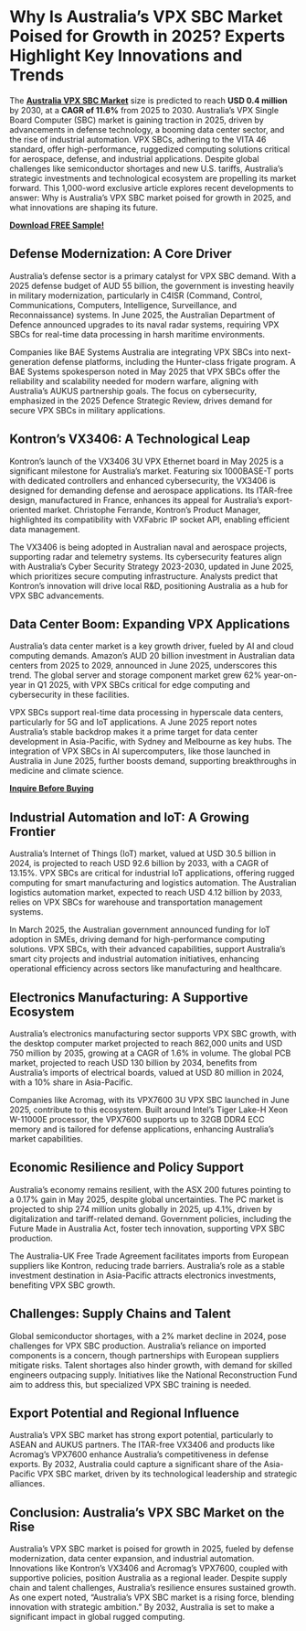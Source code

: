 # Why Is Australia’s VPX SBC Market Poised for Growth in 2025? Experts Highlight Key Innovations and Trends
The [**Australia VPX SBC Market**](https://www.nextmsc.com/report/australia-vpx-sbc-market-se3103) size is predicted to reach **USD 0.4 million** by 2030, at a **CAGR of 11.6%** from 2025 to 2030. Australia’s VPX Single Board Computer (SBC) market is gaining traction in 2025, driven by advancements in defense technology, a booming data center sector, and the rise of industrial automation. VPX SBCs, adhering to the VITA 46 standard, offer high-performance, ruggedized computing solutions critical for aerospace, defense, and industrial applications. Despite global challenges like semiconductor shortages and new U.S. tariffs, Australia’s strategic investments and technological ecosystem are propelling its market forward. This 1,000-word exclusive article explores recent developments to answer: Why is Australia’s VPX SBC market poised for growth in 2025, and what innovations are shaping its future.

[**Download FREE Sample!**](https://www.nextmsc.com/australia-vpx-sbc-market-se3103/request-sample)

## Defense Modernization: A Core Driver

Australia’s defense sector is a primary catalyst for VPX SBC demand. With a 2025 defense budget of AUD 55 billion, the government is investing heavily in military modernization, particularly in C4ISR (Command, Control, Communications, Computers, Intelligence, Surveillance, and Reconnaissance) systems. In June 2025, the Australian Department of Defence announced upgrades to its naval radar systems, requiring VPX SBCs for real-time data processing in harsh maritime environments.

Companies like BAE Systems Australia are integrating VPX SBCs into next-generation defense platforms, including the Hunter-class frigate program. A BAE Systems spokesperson noted in May 2025 that VPX SBCs offer the reliability and scalability needed for modern warfare, aligning with Australia’s AUKUS partnership goals. The focus on cybersecurity, emphasized in the 2025 Defence Strategic Review, drives demand for secure VPX SBCs in military applications.

## Kontron’s VX3406: A Technological Leap

Kontron’s launch of the VX3406 3U VPX Ethernet board in May 2025 is a significant milestone for Australia’s market. Featuring six 1000BASE-T ports with dedicated controllers and enhanced cybersecurity, the VX3406 is designed for demanding defense and aerospace applications. Its ITAR-free design, manufactured in France, enhances its appeal for Australia’s export-oriented market. Christophe Ferrande, Kontron’s Product Manager, highlighted its compatibility with VXFabric IP socket API, enabling efficient data management.

The VX3406 is being adopted in Australian naval and aerospace projects, supporting radar and telemetry systems. Its cybersecurity features align with Australia’s Cyber Security Strategy 2023-2030, updated in June 2025, which prioritizes secure computing infrastructure. Analysts predict that Kontron’s innovation will drive local R&D, positioning Australia as a hub for VPX SBC advancements.

## Data Center Boom: Expanding VPX Applications

Australia’s data center market is a key growth driver, fueled by AI and cloud computing demands. Amazon’s AUD 20 billion investment in Australian data centers from 2025 to 2029, announced in June 2025, underscores this trend. The global server and storage component market grew 62% year-on-year in Q1 2025, with VPX SBCs critical for edge computing and cybersecurity in these facilities.

VPX SBCs support real-time data processing in hyperscale data centers, particularly for 5G and IoT applications. A June 2025 report notes Australia’s stable backdrop makes it a prime target for data center development in Asia-Pacific, with Sydney and Melbourne as key hubs. The integration of VPX SBCs in AI supercomputers, like those launched in Australia in June 2025, further boosts demand, supporting breakthroughs in medicine and climate science.

[**Inquire Before Buying**](https://www.nextmsc.com/australia-vpx-sbc-market-se3103/inquire-before-buying)

## Industrial Automation and IoT: A Growing Frontier

Australia’s Internet of Things (IoT) market, valued at USD 30.5 billion in 2024, is projected to reach USD 92.6 billion by 2033, with a CAGR of 13.15%. VPX SBCs are critical for industrial IoT applications, offering rugged computing for smart manufacturing and logistics automation. The Australian logistics automation market, expected to reach USD 4.12 billion by 2033, relies on VPX SBCs for warehouse and transportation management systems.

In March 2025, the Australian government announced funding for IoT adoption in SMEs, driving demand for high-performance computing solutions. VPX SBCs, with their advanced capabilities, support Australia’s smart city projects and industrial automation initiatives, enhancing operational efficiency across sectors like manufacturing and healthcare.

## Electronics Manufacturing: A Supportive Ecosystem

Australia’s electronics manufacturing sector supports VPX SBC growth, with the desktop computer market projected to reach 862,000 units and USD 750 million by 2035, growing at a CAGR of 1.6% in volume. The global PCB market, projected to reach USD 130 billion by 2034, benefits from Australia’s imports of electrical boards, valued at USD 80 million in 2024, with a 10% share in Asia-Pacific.

Companies like Acromag, with its VPX7600 3U VPX SBC launched in June 2025, contribute to this ecosystem. Built around Intel’s Tiger Lake-H Xeon W-11000E processor, the VPX7600 supports up to 32GB DDR4 ECC memory and is tailored for defense applications, enhancing Australia’s market capabilities.

## Economic Resilience and Policy Support

Australia’s economy remains resilient, with the ASX 200 futures pointing to a 0.17% gain in May 2025, despite global uncertainties. The PC market is projected to ship 274 million units globally in 2025, up 4.1%, driven by digitalization and tariff-related demand. Government policies, including the Future Made in Australia Act, foster tech innovation, supporting VPX SBC production.

The Australia-UK Free Trade Agreement facilitates imports from European suppliers like Kontron, reducing trade barriers. Australia’s role as a stable investment destination in Asia-Pacific attracts electronics investments, benefiting VPX SBC growth.

## Challenges: Supply Chains and Talent

Global semiconductor shortages, with a 2% market decline in 2024, pose challenges for VPX SBC production. Australia’s reliance on imported components is a concern, though partnerships with European suppliers mitigate risks. Talent shortages also hinder growth, with demand for skilled engineers outpacing supply. Initiatives like the National Reconstruction Fund aim to address this, but specialized VPX SBC training is needed.

## Export Potential and Regional Influence

Australia’s VPX SBC market has strong export potential, particularly to ASEAN and AUKUS partners. The ITAR-free VX3406 and products like Acromag’s VPX7600 enhance Australia’s competitiveness in defense exports. By 2032, Australia could capture a significant share of the Asia-Pacific VPX SBC market, driven by its technological leadership and strategic alliances.

## Conclusion: Australia’s VPX SBC Market on the Rise

Australia’s VPX SBC market is poised for growth in 2025, fueled by defense modernization, data center expansion, and industrial automation. Innovations like Kontron’s VX3406 and Acromag’s VPX7600, coupled with supportive policies, position Australia as a regional leader. Despite supply chain and talent challenges, Australia’s resilience ensures sustained growth. As one expert noted, “Australia’s VPX SBC market is a rising force, blending innovation with strategic ambition.” By 2032, Australia is set to make a significant impact in global rugged computing.
